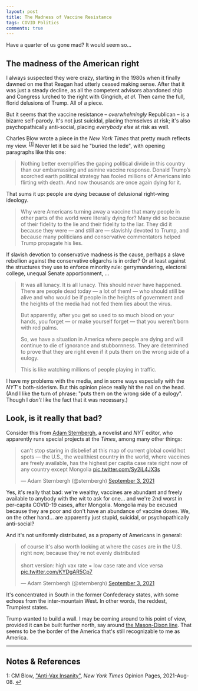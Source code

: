 ```yaml
---
layout: post
title: The Madness of Vaccine Resistance
tags: COVID Politics
comments: true
---
```


Have a quarter of us gone mad?  It would seem so&hellip;  


## The madness of the American right  

I always suspected they were crazy, starting in the 1980s when it finally dawned on me
that Reagan had utterly ceased making sense.  After that it was just a steady decline, as
all the competent advisors abandoned ship and Congress lurched to the right with Gingrich,
_et al._ Then came the full, florid delusions of Trump.  All of a piece.  

But it seems that the vaccine resistance &ndash; _overwhelmingly_ Republican &ndash; is a
bizarre self-parody.  It's not just suicidal, placing themselves at risk; it's also
psychopathically anti-social, placing _everybody else_ at risk as well.  

Charles Blow wrote a piece in the _New York Times_ that pretty much reflects my 
view. <sup id="fn1a">[[1]](#fn1)</sup>  Never let it be said he "buried the lede", with
opening paragraphs like this one:  

> Nothing better exemplifies the gaping political divide in this country than our
> embarrassing and asinine vaccine response. Donald Trump’s scorched earth political
> strategy has fooled millions of Americans into flirting with death. And now thousands
> are once again dying for it.  

That sums it up: people are _dying_ because of delusional right-wing ideology.  

> Why were Americans turning away a vaccine that many people in other parts of the world
> were literally dying for? Many did so because of their fidelity to the lie and their
> fidelity to the liar. They did it because they were — and still are — slavishly devoted
> to Trump, and because many politicians and conservative commentators helped Trump
> propagate his lies.  

If slavish devotion to conservative madness is the cause, perhaps a slave rebellion
against the conservative oligarchs is in order?  Or at least against the structures they
use to enforce minority rule: gerrymandering, electoral college, unequal Senate
apportionment, &hellip;  

> It was all lunacy. It is all lunacy. This should never have happened. There are people
> dead today — a lot of them! — who should still be alive and who would be if people in
> the heights of government and the heights of the media had not fed them lies about the
> virus.  
>  
> But apparently, after you get so used to so much blood on your hands, you forget — or
> make yourself forget — that you weren’t born with red palms.  
>  
> So, we have a situation in America where people are dying and will continue to die of
> ignorance and stubbornness. They are determined to prove that they are right even if it
> puts them on the wrong side of a eulogy.  
>  
> This is like watching millions of people playing in traffic.  

I have my problems with the media, and in some ways especially with the _NYT_'s
both-siderism.  But this opinion piece really hit the nail on the head.  (And I like the
turn of phrase: "puts them on the wrong side of a eulogy".  Though I _don't_ like the fact that
it was necessary.)  


## Look, is it really that bad?  

Consider this from [Adam Sternbergh](http://www.adamsternbergh.com/about), a novelist and
_NYT_ editor, who apparently runs special projects at the _Times_, among many other things:  

<blockquote class="twitter-tweet">
  <p lang="en" dir="ltr">
    can&#39;t stop staring in disbelief at this map of current global covid hot spots — the
    U.S., the wealthiest country in the world, where vaccines are freely available, has the
    highest per capita case rate right now of any country except Mongolia 
    <a href="https://t.co/Sy2iL4JX3s">pic.twitter.com/Sy2iL4JX3s</a>
  </p>&mdash; Adam Sternbergh (@sternbergh) <a href="https://twitter.com/sternbergh/status/1433932512313626627?ref_src=twsrc%5Etfw">September 3, 2021</a>
</blockquote>
<script async src="https://platform.twitter.com/widgets.js"></script>

Yes, it's really that bad: we're wealthy, vaccines are abundant and freely available to
anybody with the wit to ask for one&hellip; and we're 2nd worst in per-capita COVID-19
cases, after Mongolia.  Mongolia may be excused because they are poor and don't have an
abundance of vaccine doses.  We, on the other hand&hellip; are apparently just stupid,
suicidal, or psychopathically anti-social?  

And it's not uniformly distributed, as a property of Americans in general:  

<blockquote class="twitter-tweet">
  <p lang="en" dir="ltr">
    of course it&#39;s also worth looking at where the cases are in the U.S. right now,
	because they&#39;re not evenly distributed<br><br>short version: high vax rate = low
	case rate and vice versa <a href="https://t.co/KYDgAR5Cp7">pic.twitter.com/KYDgAR5Cp7</a> 
  </p>&mdash; Adam Sternbergh (@sternbergh) <a href="https://twitter.com/sternbergh/status/1433933689092706306?ref_src=twsrc%5Etfw">September 3, 2021</a>
</blockquote>
<script async src="https://platform.twitter.com/widgets.js"></script>

It's concentrated in South in the former Confederacy states, with some echoes from the
inter-mountain West.  In other words, the reddest, Trumpiest states.  

Trump wanted to build a wall.  I may be coming around to his point of view, provided it
can be built further north, say around 
[the Mason-Dixon line](https://en.wikipedia.org/wiki/Mason%E2%80%93Dixon_line).  That
seems to be the border of the America that's still recognizable to me as America.  

---

## Notes &amp; References  

<!--
<sup id="fn1a">[[1]](#fn1)</sup>
<a id="fn1">1</a>: [↩](#fn1a)  
-->

<a id="fn1">1</a>: CM Blow, ["Anti-Vax Insanity"](https://www.nytimes.com/2021/08/08/opinion/anti-vaccine-america.html), _New York Times_ Opinion Pages, 2021-Aug-08. [↩](#fn1a)  
